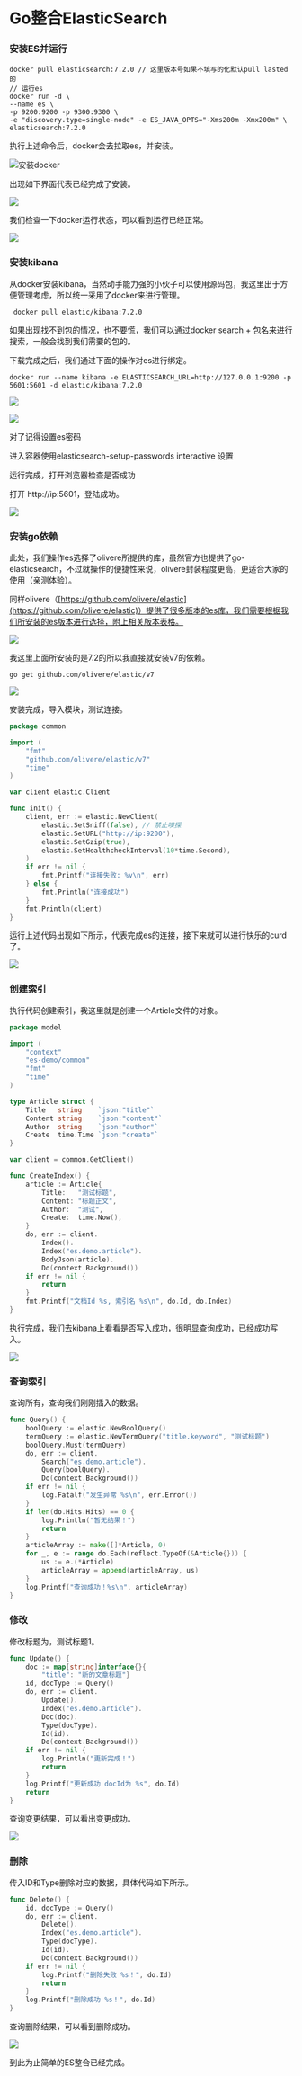# Go整合ElasticSearch

### &#x20;安装ES并运行

```
docker pull elasticsearch:7.2.0 // 这里版本号如果不填写的化默认pull lasted的
// 运行es
docker run -d \
--name es \
-p 9200:9200 -p 9300:9300 \
-e "discovery.type=single-node" -e ES_JAVA_OPTS="-Xms200m -Xmx200m" \
elasticsearch:7.2.0
```

执行上述命令后，docker会去拉取es，并安装。

![安装docker](.gitbook/assets/image.png)

出现如下界面代表已经完成了安装。

![](<.gitbook/assets/image (12).png>)

我们检查一下docker运行状态，可以看到运行已经正常。

![](<.gitbook/assets/image (7).png>)

### 安装kibana

从docker安装kibana，当然动手能力强的小伙子可以使用源码包，我这里出于方便管理考虑，所以统一采用了docker来进行管理。

```
 docker pull elastic/kibana:7.2.0
```

如果出现找不到包的情况，也不要慌，我们可以通过docker search + 包名来进行搜索，一般会找到我们需要的包的。

下载完成之后，我们通过下面的操作对es进行绑定。

```shell
docker run --name kibana -e ELASTICSEARCH_URL=http://127.0.0.1:9200 -p 5601:5601 -d elastic/kibana:7.2.0
```

![](<.gitbook/assets/image (3) (1).png>)

![](<.gitbook/assets/image (17).png>)

对了记得设置es密码

进入容器使用elasticsearch-setup-passwords interactive 设置

运行完成，打开浏览器检查是否成功

打开 http://ip:5601，登陆成功。

![](<.gitbook/assets/image (4).png>)



### 安装go依赖

此处，我们操作es选择了olivere所提供的库，虽然官方也提供了go-elasticsearch，不过就操作的便捷性来说，olivere封装程度更高，更适合大家的使用（亲测体验）。

同样olivere（[https://github.com/olivere/elastic](https://github.com/olivere/elastic)）提供了很多版本的es库，我们需要根据我们所安装的es版本进行选择，附上相关版本表格。

![](<.gitbook/assets/image (18).png>)

我这里上面所安装的是7.2的所以我直接就安装v7的依赖。

```shell
go get github.com/olivere/elastic/v7
```

![](<.gitbook/assets/image (6).png>)

安装完成，导入模块，测试连接。

```go
package common

import (
	"fmt"
	"github.com/olivere/elastic/v7"
	"time"
)

var client elastic.Client

func init() {
	client, err := elastic.NewClient(
		elastic.SetSniff(false), // 禁止嗅探
		elastic.SetURL("http://ip:9200"),
		elastic.SetGzip(true),
		elastic.SetHealthcheckInterval(10*time.Second),
	)
	if err != nil {
		fmt.Printf("连接失败: %v\n", err)
	} else {
		fmt.Println("连接成功")
	}
	fmt.Println(client)
}
```

运行上述代码出现如下所示，代表完成es的连接，接下来就可以进行快乐的curd了。

![](<.gitbook/assets/image (8).png>)

### 创建索引

执行代码创建索引，我这里就是创建一个Article文件的对象。

```go
package model

import (
	"context"
	"es-demo/common"
	"fmt"
	"time"
)

type Article struct {
	Title   string    `json:"title"`
	Content string    `json:"content"`
	Author  string    `json:"author"`
	Create  time.Time `json:"create"`
}

var client = common.GetClient()

func CreateIndex() {
	article := Article{
		Title:   "测试标题",
		Content: "标题正文",
		Author:  "测试",
		Create:  time.Now(),
	}
	do, err := client.
		Index().
		Index("es.demo.article").
		BodyJson(article).
		Do(context.Background())
	if err != nil {
		return
	}
	fmt.Printf("文档Id %s, 索引名 %s\n", do.Id, do.Index)
}
```

执行完成，我们去kibana上看看是否写入成功，很明显查询成功，已经成功写入。

![](<.gitbook/assets/image (5).png>)

### 查询索引

查询所有，查询我们刚刚插入的数据。

```go
func Query() {
	boolQuery := elastic.NewBoolQuery()
	termQuery := elastic.NewTermQuery("title.keyword", "测试标题")
	boolQuery.Must(termQuery)
	do, err := client.
		Search("es.demo.article").
		Query(boolQuery).
		Do(context.Background())
	if err != nil {
		log.Fatalf("发生异常 %s\n", err.Error())
	}
	if len(do.Hits.Hits) == 0 {
		log.Println("暂无结果！")
		return
	}
	articleArray := make([]*Article, 0)
	for _, e := range do.Each(reflect.TypeOf(&Article{})) {
		us := e.(*Article)
		articleArray = append(articleArray, us)
	}
	log.Printf("查询成功！%s\n", articleArray)
}
```

### 修改

修改标题为，测试标题1。

```go
func Update() {
	doc := map[string]interface{}{
		"title": "新的文章标题"}
	id, docType := Query()
	do, err := client.
		Update().
		Index("es.demo.article").
		Doc(doc).
		Type(docType).
		Id(id).
		Do(context.Background())
	if err != nil {
		log.Println("更新完成！")
		return
	}
	log.Printf("更新成功 docId为 %s", do.Id)
	return
}

```

查询变更结果，可以看出变更成功。

![](<.gitbook/assets/image (1).png>)

### 删除

传入ID和Type删除对应的数据，具体代码如下所示。

```go
func Delete() {
	id, docType := Query()
	do, err := client.
		Delete().
		Index("es.demo.article").
		Type(docType).
		Id(id).
		Do(context.Background())
	if err != nil {
		log.Printf("删除失败 %s！", do.Id)
		return
	}
	log.Printf("删除成功 %s！", do.Id)
}

```

查询删除结果，可以看到删除成功。

![](<.gitbook/assets/image (16).png>)

到此为止简单的ES整合已经完成。
